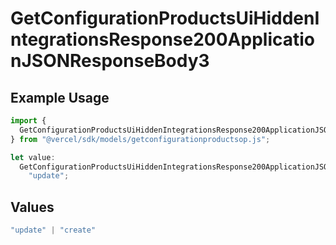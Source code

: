 # GetConfigurationProductsUiHiddenIntegrationsResponse200ApplicationJSONResponseBody3

## Example Usage

```typescript
import {
  GetConfigurationProductsUiHiddenIntegrationsResponse200ApplicationJSONResponseBody3,
} from "@vercel/sdk/models/getconfigurationproductsop.js";

let value:
  GetConfigurationProductsUiHiddenIntegrationsResponse200ApplicationJSONResponseBody3 =
    "update";
```

## Values

```typescript
"update" | "create"
```